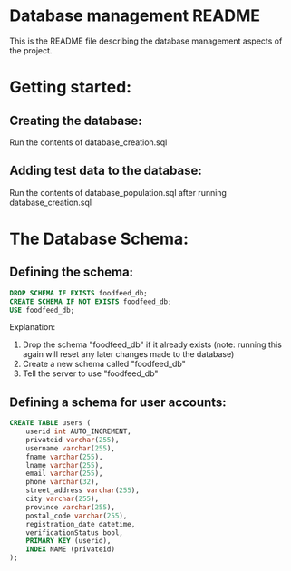 # Database management README

This is the README file describing the database management aspects of the project.

# Getting started:

## Creating the database:
Run the contents of database_creation.sql

## Adding test data to the database:
Run the contents of database_population.sql after running database_creation.sql

# The Database Schema:

## Defining the schema:
```sql
DROP SCHEMA IF EXISTS foodfeed_db;
CREATE SCHEMA IF NOT EXISTS foodfeed_db;
USE foodfeed_db;
```
Explanation:
1. Drop the schema "foodfeed_db" if it already exists (note: running this again will reset any later changes made to the database)
2. Create a new schema called "foodfeed_db"
3. Tell the server to use "foodfeed_db"

## Defining a schema for user accounts:
```sql
CREATE TABLE users (
    userid int AUTO_INCREMENT,
    privateid varchar(255),
    username varchar(255),
    fname varchar(255),
    lname varchar(255),
    email varchar(255),
    phone varchar(32),
    street_address varchar(255),
    city varchar(255),
    province varchar(255),
    postal_code varchar(255),
    registration_date datetime,
    verificationStatus bool,
    PRIMARY KEY (userid),
    INDEX NAME (privateid)
);

```